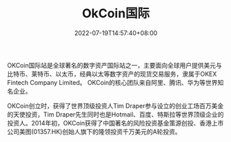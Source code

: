 ﻿---
weight: 
title: "OkCoin国际"
description: "OKCoin国际站（www.okcoin.com）是全球著名的数字资产国际站之一，主要面向全球用户提供美元与比特币、莱特币、以太币，经典以太等数字资产的现货交易服务，隶属于OKEX Fintech Co..."
date: 2022-07-19T14:57:40+08:00
lastmod: 2022-07-19T14:57:40+08:00
draft: false
authors: ["Simon"]
featuredImage: "okcoinguoji.jpg"
link: "www.okcoin.com"
tags: ["交易所","OkCoin国际"]
categories: ["navigation"]
navigation: ["交易所"]
lightgallery: true
toc: true
pinned: false
recommend: false
recommend1: false
---
OKCoin国际站是全球著名的数字资产国际站之一，主要面向全球用户提供美元与比特币、莱特币、以太币，经典以太等数字资产的现货交易服务，隶属于OKEX Fintech Company Limited。 OKCoin的核心团队来自阿里、腾讯、华为等世界知名企业。

OKCoin创立时，获得了世界顶级投资人Tim Draper参与设立的创业工场百万美金的天使投资，Tim Draper先生同时也是Hotmail、百度、特斯拉等世界顶级企业的投资人。2014年初，OKCoin获得了中国著名的风险投资基金策源创投、香港上市公司美图(01357.HK)创始人旗下的隆领投资千万美元的A轮投资。